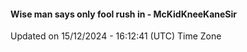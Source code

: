 #### Wise man says only fool rush in - McKidKneeKaneSir
Updated on 15/12/2024 - 16:12:41 (UTC) Time Zone
